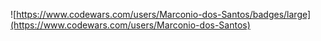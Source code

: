 
![https://www.codewars.com/users/Marconio-dos-Santos/badges/large](https://www.codewars.com/users/Marconio-dos-Santos)
